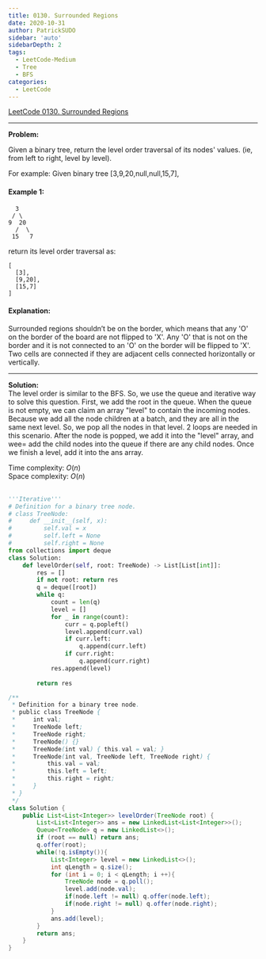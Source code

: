 ```yaml
---
title: 0130. Surrounded Regions
date: 2020-10-31
author: PatrickSUDO
sidebar: 'auto'
sidebarDepth: 2
tags: 
  - LeetCode-Medium
  - Tree
  - BFS
categories:
  - LeetCode
---
```

[LeetCode 0130. Surrounded Regions](https://leetcode.com/problems/binary-tree-level-order-traversal/)

---
**Problem:** <br/>

Given a binary tree, return the level order traversal of its nodes' values. (ie, from left to right, level by level).

For example:
Given binary tree [3,9,20,null,null,15,7],

#### Example 1:

      3
     / \
    9  20
      /  \
     15   7

return its level order traversal as:

    [
      [3],
      [9,20],
      [15,7]
    ]


#### Explanation:

Surrounded regions shouldn’t be on the border, which means that any 'O' on the border of the board are not flipped to 'X'. Any 'O' that is not on the border and it is not connected to an 'O' on the border will be flipped to 'X'. Two cells are connected if they are adjacent cells connected horizontally or vertically.

---
**Solution:** <br/>
The level order is similar to the BFS. So, we use the queue and iterative way to solve this question. First, we add the root in the queue. When the queue is not empty, we can claim an array "level" to contain the incoming nodes. Because we add all the node children at a batch, and they are all in the same next level. So, we pop all the nodes in that level. 2 loops are needed in this scenario. After the node is popped, we add it into the "level" array, and wee= add the child nodes into the queue if there are any child nodes. Once we finish a level, add it into the ans array.


Time complexity: $O(n)$</br>
Space complexity: $O(n)$ 
</br>
</br>


```python
'''Iterative'''
# Definition for a binary tree node.
# class TreeNode:
#     def __init__(self, x):
#         self.val = x
#         self.left = None
#         self.right = None
from collections import deque
class Solution:
    def levelOrder(self, root: TreeNode) -> List[List[int]]:
        res = []
        if not root: return res
        q = deque([root])
        while q:
            count = len(q)
            level = []
            for _ in range(count):
                curr = q.popleft()      
                level.append(curr.val)
                if curr.left:
                    q.append(curr.left)
                if curr.right:
                    q.append(curr.right)
            res.append(level)
                   
        return res
```

```java
/**
 * Definition for a binary tree node.
 * public class TreeNode {
 *     int val;
 *     TreeNode left;
 *     TreeNode right;
 *     TreeNode() {}
 *     TreeNode(int val) { this.val = val; }
 *     TreeNode(int val, TreeNode left, TreeNode right) {
 *         this.val = val;
 *         this.left = left;
 *         this.right = right;
 *     }
 * }
 */
class Solution {
    public List<List<Integer>> levelOrder(TreeNode root) {
        List<List<Integer>> ans = new LinkedList<List<Integer>>();
        Queue<TreeNode> q = new LinkedList<>();
        if (root == null) return ans;
        q.offer(root);
        while(!q.isEmpty()){
            List<Integer> level = new LinkedList<>();
            int qLength = q.size();
            for (int i = 0; i < qLength; i ++){
                TreeNode node = q.poll();
                level.add(node.val);
                if(node.left != null) q.offer(node.left);
                if(node.right != null) q.offer(node.right);
            }
            ans.add(level);
        }
        return ans;
    }
}
```